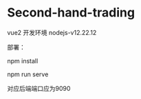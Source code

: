 ﻿# Second-hand-trading
 vue2
开发环境 nodejs-v12.22.12


部署：

npm install

npm run serve


对应后端端口应为9090

